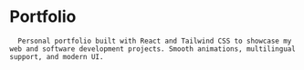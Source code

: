 # Portfolio
      Personal portfolio built with React and Tailwind CSS to showcase my web and software development projects. Smooth animations, multilingual support, and modern UI.
